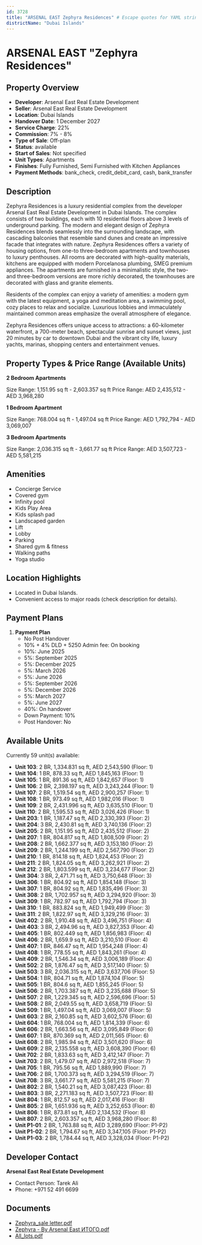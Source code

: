 ```yaml
---
id: 3728
title: "ARSENAL EAST Zephyra Residences" # Escape quotes for YAML string
districtName: "Dubai Islands"
---
```


# ARSENAL EAST "Zephyra Residences"

## Property Overview
- **Developer**: Arsenal East Real Estate Development
- **Seller**: Arsenal East Real Estate Development
- **Location**: Dubai Islands
- **Handover Date**: 1 December 2027
- **Service Charge**: 22%
- **Commission**: 7% - 8%
- **Type of Sale**: Off-plan
- **Status**: available
- **Start of Sales**: Not specified
- **Unit Types**: Apartments
- **Finishes**: Fully Furnished, Semi Furnished with Kitchen Appliances
- **Payment Methods**: bank_check, credit_debit_card, cash, bank_transfer

## Description
Zephyra Residences is a luxury residential complex from the developer Arsenal East Real Estate Development in Dubai Islands. The complex consists of two buildings, each with 10 residential floors above 3 levels of underground parking. The modern and elegant design of Zephyra Residences blends seamlessly into the surrounding landscape, with cascading balconies that resemble sand dunes and create an impressive facade that integrates with nature. Zephyra Residences offers a variety of housing options, from one-to three-bedroom apartments and townhouses to luxury penthouses. All rooms are decorated with high-quality materials, kitchens are equipped with modern Porcelanosa plumbing, SMEG premium appliances. The apartments are furnished in a minimalistic style, the two-and three-bedroom versions are more richly decorated, the townhouses are decorated with glass and granite elements.

Residents of the complex can enjoy a variety of amenities: a modern gym with the latest equipment, a yoga and meditation area, a swimming pool, cozy places to relax and socialize. Luxurious lobbies and immaculately maintained common areas emphasize the overall atmosphere of elegance. 

Zephyra Residences offers unique access to attractions: a 60-kilometer waterfront, a 700-meter beach, spectacular sunrise and sunset views, just 20 minutes by car to downtown Dubai and the vibrant city life, luxury yachts, marinas, shopping centers and entertainment venues.

## Property Types & Price Range (Available Units)
**2 Bedroom Apartments**

Size Range: 1,151.95 sq ft - 2,603.357 sq ft
Price Range: AED 2,435,512 - AED 3,968,280

**1 Bedroom Apartment**

Size Range: 768.004 sq ft - 1,497.04 sq ft
Price Range: AED 1,792,794 - AED 3,069,007

**3 Bedroom Apartments**

Size Range: 2,036.315 sq ft - 3,661.77 sq ft
Price Range: AED 3,507,723 - AED 5,581,215

## Amenities
- Concierge Service
- Covered gym
- Infinity pool
- Kids Play Area
- Kids splash pad
- Landscaped garden
- Lift
- Lobby
- Parking
- Shared gym & fitness
- Walking paths
- Yoga studio

## Location Highlights
- Located in Dubai Islands.
- Convenient access to major roads (check description for details).

## Payment Plans
1. **Payment Plan**
   - No Post Handover
   - 10% + 4% DLD + 5250 Admin fee: On booking
   - 10%: June 2025
   - 5%: September 2025
   - 5%: December 2025
   - 5%: March 2026
   - 5%: June 2026
   - 5%: September 2026
   - 5%: December 2026
   - 5%: March 2027
   - 5%: June 2027
   - 40%: On handover
   - Down Payment: 10%
   - Post Handover: No

## Available Units
Currently 59 unit(s) available:
- **Unit 103**: 2 BR, 1,334.831 sq ft, AED 2,543,590 (Floor: 1)
- **Unit 104**: 1 BR, 878.33 sq ft, AED 1,845,163 (Floor: 1)
- **Unit 105**: 1 BR, 891.36 sq ft, AED 1,842,657 (Floor: 1)
- **Unit 106**: 2 BR, 2,398.197 sq ft, AED 3,243,244 (Floor: 1)
- **Unit 107**: 2 BR, 1,519.54 sq ft, AED 2,900,257 (Floor: 1)
- **Unit 108**: 1 BR, 973.49 sq ft, AED 1,982,016 (Floor: 1)
- **Unit 109**: 2 BR, 2,431.996 sq ft, AED 3,635,510 (Floor: 1)
- **Unit 110**: 2 BR, 1,595.53 sq ft, AED 3,026,426 (Floor: 1)
- **Unit 203**: 1 BR, 1,187.47 sq ft, AED 2,330,393 (Floor: 2)
- **Unit 204**: 3 BR, 2,430.81 sq ft, AED 3,740,136 (Floor: 2)
- **Unit 205**: 2 BR, 1,151.95 sq ft, AED 2,435,512 (Floor: 2)
- **Unit 207**: 1 BR, 804.817 sq ft, AED 1,808,509 (Floor: 2)
- **Unit 208**: 2 BR, 1,662.377 sq ft, AED 3,153,180 (Floor: 2)
- **Unit 209**: 2 BR, 1,244.199 sq ft, AED 2,567,790 (Floor: 2)
- **Unit 210**: 1 BR, 814.18 sq ft, AED 1,824,453 (Floor: 2)
- **Unit 211**: 2 BR, 1,824.05 sq ft, AED 3,262,921 (Floor: 2)
- **Unit 212**: 2 BR, 1,803.599 sq ft, AED 3,234,677 (Floor: 2)
- **Unit 304**: 3 BR, 2,471.71 sq ft, AED 3,750,648 (Floor: 3)
- **Unit 306**: 1 BR, 804.92 sq ft, AED 1,854,148 (Floor: 3)
- **Unit 307**: 1 BR, 804.92 sq ft, AED 1,835,496 (Floor: 3)
- **Unit 308**: 2 BR, 1,702.957 sq ft, AED 3,294,920 (Floor: 3)
- **Unit 309**: 1 BR, 782.97 sq ft, AED 1,792,794 (Floor: 3)
- **Unit 310**: 1 BR, 883.824 sq ft, AED 1,949,499 (Floor: 3)
- **Unit 311**: 2 BR, 1,822.97 sq ft, AED 3,329,216 (Floor: 3)
- **Unit 402**: 2 BR, 1,910.48 sq ft, AED 3,496,751 (Floor: 4)
- **Unit 403**: 3 BR, 2,494.96 sq ft, AED 3,827,353 (Floor: 4)
- **Unit 405**: 1 BR, 802.449 sq ft, AED 1,856,983 (Floor: 4)
- **Unit 406**: 2 BR, 1,659.9 sq ft, AED 3,210,510 (Floor: 4)
- **Unit 407**: 1 BR, 846.47 sq ft, AED 1,954,248 (Floor: 4)
- **Unit 408**: 1 BR, 778.55 sq ft, AED 1,843,261 (Floor: 4)
- **Unit 409**: 2 BR, 1,546.34 sq ft, AED 3,006,189 (Floor: 4)
- **Unit 502**: 2 BR, 1,876.47 sq ft, AED 3,517,140 (Floor: 5)
- **Unit 503**: 3 BR, 2,036.315 sq ft, AED 3,637,706 (Floor: 5)
- **Unit 504**: 1 BR, 804.71 sq ft, AED 1,874,104 (Floor: 5)
- **Unit 505**: 1 BR, 804.6 sq ft, AED 1,855,245 (Floor: 5)
- **Unit 506**: 2 BR, 1,703.387 sq ft, AED 3,235,688 (Floor: 5)
- **Unit 507**: 2 BR, 1,229.345 sq ft, AED 2,596,696 (Floor: 5)
- **Unit 508**: 2 BR, 2,049.55 sq ft, AED 3,658,719 (Floor: 5)
- **Unit 509**: 1 BR, 1,497.04 sq ft, AED 3,069,007 (Floor: 5)
- **Unit 603**: 2 BR, 2,160.85 sq ft, AED 3,602,576 (Floor: 6)
- **Unit 604**: 1 BR, 768.004 sq ft, AED 1,814,339 (Floor: 6)
- **Unit 606**: 2 BR, 1,663.56 sq ft, AED 3,095,849 (Floor: 6)
- **Unit 607**: 1 BR, 870.369 sq ft, AED 2,011,565 (Floor: 6)
- **Unit 608**: 2 BR, 1,985.94 sq ft, AED 3,501,620 (Floor: 6)
- **Unit 609**: 2 BR, 2,135.558 sq ft, AED 3,608,390 (Floor: 6)
- **Unit 702**: 2 BR, 1,833.63 sq ft, AED 3,412,147 (Floor: 7)
- **Unit 703**: 2 BR, 1,479.07 sq ft, AED 2,972,518 (Floor: 7)
- **Unit 705**: 1 BR, 795.56 sq ft, AED 1,889,990 (Floor: 7)
- **Unit 706**: 2 BR, 1,700.373 sq ft, AED 3,294,519 (Floor: 7)
- **Unit 708**: 3 BR, 3,661.77 sq ft, AED 5,581,215 (Floor: 7)
- **Unit 802**: 2 BR, 1,540.21 sq ft, AED 3,087,423 (Floor: 8)
- **Unit 803**: 3 BR, 2,271.183 sq ft, AED 3,507,723 (Floor: 8)
- **Unit 804**: 1 BR, 812.57 sq ft, AED 2,017,416 (Floor: 8)
- **Unit 805**: 2 BR, 1,651.936 sq ft, AED 3,252,653 (Floor: 8)
- **Unit 806**: 1 BR, 873.81 sq ft, AED 2,134,532 (Floor: 8)
- **Unit 807**: 2 BR, 2,603.357 sq ft, AED 3,968,280 (Floor: 8)
- **Unit Р1-01**: 2 BR, 1,763.88 sq ft, AED 3,289,690 (Floor: P1-P2)
- **Unit Р1-02**: 2 BR, 1,794.67 sq ft, AED 3,347,105 (Floor: P1-P2)
- **Unit Р1-03**: 2 BR, 1,784.44 sq ft, AED 3,328,034 (Floor: P1-P2)

## Developer Contact
**Arsenal East Real Estate Development**
- Contact Person: Tarek Ali
- Phone: +971 52 491 6699

## Documents
- [Zephyra_sale letter.pdf](https://cdn.geniemap.net/2024/12/05/fwPOIm5tWzWw5AKsv74Qk48rCqWKnMC7ASiJHogN.pdf)
- [Zephyra - By Arsenal East ИТОГО.pdf](https://cdn.geniemap.net/2024/12/05/vHIl0KBnFO5Ypm4F91Hz1s9hdmYyjLk3qzTeNHng.pdf)
- [All_lots.pdf](https://cdn.geniemap.net/2024/12/05/hBhvB3i1CPRGcpQPxgGr8k4fLxIIovxetViRWPet.pdf)

